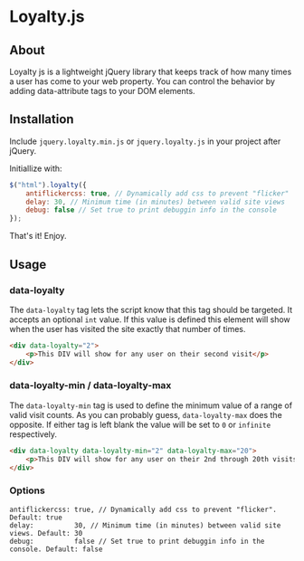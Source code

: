 # Loyalty.js

## About

Loyalty js is a lightweight jQuery library that keeps track of how many times a user has come to your web property. You can control the behavior by adding data-attribute tags to your DOM elements.

## Installation

Include `jquery.loyalty.min.js` or `jquery.loyalty.js` in your project after jQuery.

Initiallize with:

```javascript
$("html").loyalty({
	antiflickercss: true, // Dynamically add css to prevent "flicker"
	delay: 30, // Minimum time (in minutes) between valid site views
	debug: false // Set true to print debuggin info in the console
});
```
That's it! Enjoy.

## Usage

### data-loyalty

The `data-loyalty` tag lets the script know that this tag should be targeted. It accepts an optional `int` value. If this value is defined this element will show when the user has visited the site exactly that number of times.

```html
<div data-loyalty="2">
	<p>This DIV will show for any user on their second visit</p>
</div>
```

### data-loyalty-min / data-loyalty-max

The `data-loyalty-min` tag is used to define the minimum value of a range of valid visit counts. As you can probably guess, `data-loyalty-max` does the opposite. If either tag is left blank the value will be set to `0` or `infinite` respectively.

```html
<div data-loyalty data-loyalty-min="2" data-loyalty-max="20">
	<p>This DIV will show for any user on their 2nd through 20th visits.</p>
</div>
```

### Options

```
antiflickercss: true, // Dynamically add css to prevent "flicker". Default: true
delay:          30, // Minimum time (in minutes) between valid site views. Default: 30
debug:          false // Set true to print debuggin info in the console. Default: false
```